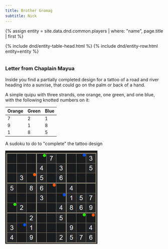 ```yaml
---
title: Brother Gromag
subtitle: Nick
---
```


{% assign entity = site.data.dnd.common.players | where: "name", page.title | first %}
<table>
  {% include dnd/entity-table-head.html %}
  {% include dnd/entity-row.html entity=entity %}
</table>

### Letter from Chaplain Mayua

Inside you find a partially completed design for a tattoo of a road and river heading into a sunrise, that could go on the palm or back of a hand.

A simple quipu with three strands, one orange, one green, and one blue, with the following knotted numbers on it:

| Orange | Green | Blue |
|--------|-------|------|
|    7   |   2   |   1  |
|    9   |   1   |   8  |
|    1   |   8   |   5  |

A sudoku to do to "complete" the tattoo design

![Sudoku](../assets/img/gromag-sudoku.png)
